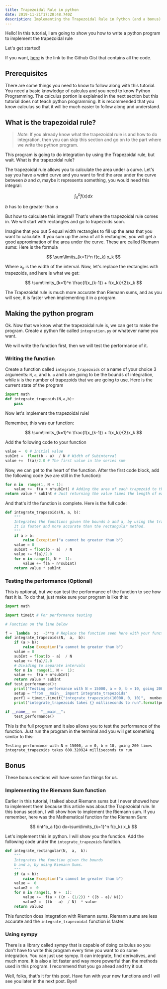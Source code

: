 ```yaml
---
title: Trapezoidal Rule in python
date: 2019-11-21T17:28:48.740Z
description: Implementing the Trapezoidal Rule in Python (and a bonus)
---
```

Hello! In this tutorial, I am going to show you how to write a python program to implement the trapezoidal rule

Let's get started!

If you want,  [here](https://gist.github.com/SharanSMenon/ccc75cdd28b4fb11e568a64309deecc7) is the link to the Github Gist that contains all the code.

## Prerequisites

There are some things you need to know to follow along with this tutorial. You need a basic knowledge of calculus and you need to know Python Programming. The calculus portion is explained in the next section but this tutorial does not teach python programming. It is recommended that you know calculus so that it will be much easier to follow along and understand. 

## What is the trapezoidal rule?

> _Note_: If you already know what the trapezoidal rule is and how to do integration, then you can skip this section and go on to the part where we write the python program.

This program is going to do integration by using the Trapezoidal rule, but wait. What is the trapezoidal rule?

The trapezoidal rule allows you to calculate the area under a curve. Let's say you have a weird curve and you want to find the area under the curve between $b$ and $a$, maybe it represents something, you would need this integral:

$$
\int^b_a f(x) dx
$$

$b$ has to be greater than $a$

But how to calculate this integral? That's where the trapezoidal rule comes in. We will start with rectangles and go to trapezoids soon. 

Imagine that you put 5 equal width rectangles to fill up the area that you want to calculate. If you sum up the area of all 5 rectangles, you will get a good approximation of the area under the curve. These are called Riemann sums: Here is the formula

$$
\sum\limits_{k=1}^n f(c_k) x_k
$$

Where $x_k$ is the width of the interval. Now, let's replace the rectangles with trapezoids, and here is what we get:

$$
\sum\limits_{k=1}^n \frac{f(x_{k-1}) + f(x_k)}{2}x_k
$$

The Trapezoidal rule is much more accurate than Riemann sums, and as you will see, it is faster when implementing it in a program.

## Making the python program

Ok. Now that we know what the trapezoidal rule is, we can get to make the program. Create a python file called `integration.py` or whatever name you want.

We will write the function first, then we will test the performance of it.

### Writing the function

Create a function called `integrate_trapezoids` or a name of your choice 3 arguments: `N`, `a`, and `b`. `a` and `b` are going to be the bounds of integration, while `N` is the number of trapezoids that we are going to use.
Here is the current state of the program

```py
import math
def integrate_trapeoids(N,a,b):
	pass
```

Now let's implement the trapezoidal rule!

Remember, this was our function:

$$
\sum\limits_{k=1}^n \frac{f(x_{k-1}) + f(x_k)}{2}x_k
$$

Add the following code to your function

```python
value =  0 # Initial value
subInt =  float(b - a)  / N # Width of Subinterval
value +=  f(a)/2.0 # The first value in the series sum
```

Now, we can get to the heart of the function. After the first code block, add the following code (we are still in the function):

```python
for n in  range(1, N + 1):
	value +=  f(a + n*subInt) # Adding the area of each trapezoid to the total sum
return value * subInt # Just returning the value times the length of each subinterval
```

And that's it! the function is complete. Here is the full code:

```python
def integrate_trapezoids(N, a, b):
	"""
	Integrates the functions given the bounds b and a, by using the trapezoidal rule. 
	It is faster and more accurate than the rectangular method.
	"""
	if a > b:
		raise Exception("a cannot be greater than b")
	value = 0
	subInt = float(b - a)  / N
	value += f(a)/2.0
	for n in range(1, N +  1):
		value += f(a + n*subInt)
	return value * subInt
```

### Testing the performance (Optional)

This is optional,  but we can test the performance of the function to see how fast it is. To do that, just make sure your program is like this:

```python
import math

import timeit # For performance testing

# Function on the line below

f =  lambda  x:  -3**x # Replace the function seen here with your function
def integrate_trapezoids(N,  a,  b):
	if (a > b):
		raise Exception("a cannot be greater than b")
	value = 0
	subInt = float(b - a)  / N
	value += f(a)/2.0
	# Dividing to separate intervals
	for n in  range(1, N +  1):
	value +=  f(a + n*subInt)
	return value * subInt
def test_performance():
	print("Testing performance with N = 15000, a = 0, b = 10, going 200 times")
	setup = "from __main__ import integrate_trapezoids"
	perf1 = timeit.timeit("integrate_trapezoids(10000, 0, 10)",  number=200,  setup=setup)
	print("integrate_trapezoids takes {} milliseconds to run".format(perf1 *  1000))
	
if __name__ ==  "__main__":
	test_performance()
```

This is the full program and it also allows you to test the performance of the function. Just run the program in the terminal and you will get something similar to this:

```
Testing performance with N = 15000, a = 0, b = 10, going 200 times
integrate_trapezoids takes 608.320924 milliseconds to run
```

## Bonus

These bonus sections will have some fun things for us.

### Implementing the Riemann Sum function

Earlier in this tutorial, I talked about Riemann sums but I never showed how to implement them because this article was about the Trapezoidal rule. In this bonus section, I will show how to implement the Riemann sum. If you remember, here was the Mathematical function for the Riemann Sum:

$$
\int^b_a f(x) dx=\sum\limits_{k=1}^n f(c_k) x_k
$$

Let's implement this in python. I will show you the function. Add the following code under the `integrate_trapezoids` function.

```python
def integrate_rectangular(N,  a,  b):
	"""
	Integrates the function given the bounds 
	b and a, by using Riemann Sums.
	"""
	if (a > b):
		raise Exception("a cannot be greater than b")
	value =  0
	value2 =  0
	for n in range(1, N +  1):
	    value +=  f(a + ((n - (1/2)) * ((b - a)/ N)))
	    value2 =  ((b - a)  / N)  * value
	return value2
```

This function does integration with Riemann sums. Riemann sums are less accurate and the `integrate_trapezoidal` function is faster.

### Using sympy

There is a library called sympy that is capable of doing calculus so you don't have to write this program every time you want to do some integration. You can just use sympy. It can integrate, find derivatives, and much more. It is also a lot faster and way more powerful than the methods used in this program. I recommend that you go ahead and try it out.

Well, folks, that's it for this post. Have fun with your new functions and I will see you later in the next post. Bye!!
